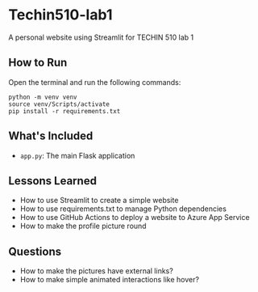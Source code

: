 # Techin510-lab1
A personal website using Streamlit for TECHIN 510 lab 1

## How to Run

Open the terminal and run the following commands:

```
python -m venv venv
source venv/Scripts/activate
pip install -r requirements.txt
```

## What's Included

- `app.py`: The main Flask application

## Lessons Learned

- How to use Streamlit to create a simple website
- How to use requirements.txt to manage Python dependencies
- How to use GitHub Actions to deploy a website to Azure App Service
- How to make the profile picture round

## Questions

- How to make the pictures have external links?
- How to make simple animated interactions like hover?